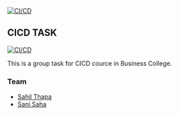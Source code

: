 [![CI/CD](https://github.com/sanisaha/react-project-github-actions/actions/workflows/main.yaml/badge.svg)](https://github.com/sanisaha/react-project-github-actions/actions/workflows/main.yaml)

## CICD TASK

[![CI/CD](https://github.com/sanisaha/CICDFirstGroupTask/actions/workflows/main.yml/badge.svg)](https://github.com/sanisaha/CICDFirstGroupTask/actions/workflows/main.yml)

This is a group task for CICD cource in Business College.

### Team

- [Sahil Thapa](https://github.com/sahilt2)
- [Sani Saha](https://github.com/sanisaha)
